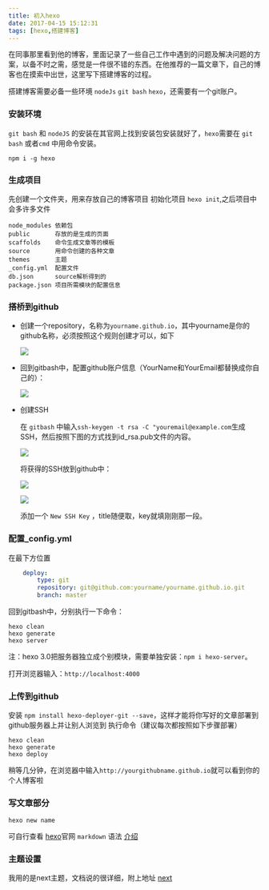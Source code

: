 ```yaml
---
title: 初入hexo
date: 2017-04-15 15:12:31
tags: [hexo,搭建博客]
---
```


在同事那里看到他的博客，里面记录了一些自己工作中遇到的问题及解决问题的方案，以备不时之需，感觉是一件很不错的东西。在他推荐的一篇文章下，自己的博客也在摸索中出世，这里写下搭建博客的过程。

<!-- more -->

搭建博客需要必备一些环境 `nodeJs` `git bash` `hexo`，还需要有一个git账户。

### 安装环境

`git bash` 和 `nodeJS` 的安装在其官网上找到安装包安装就好了，`hexo`需要在 `git bash` 或者`cmd` 中用命令安装。

```
npm i -g hexo
```

### 生成项目

先创建一个文件夹，用来存放自己的博客项目
初始化项目 `hexo init`,之后项目中会多许多文件

```
node_modules 依赖包
public       存放的是生成的页面
scaffolds    命令生成文章等的模板
source       用命令创建的各种文章
themes       主题
_config.yml  配置文件
db.json      source解析得到的
package.json 项目所需模块的配置信息 
```

### 搭桥到github

* 创建一个repository，名称为`yourname.github.io`，其中yourname是你的github名称，必须按照这个规则创建才可以，如下

  ![](/images/create-repo.png)

* 回到gitbash中，配置github账户信息（YourName和YourEmail都替换成你自己的）：

  ![](/images/username.png)

* 创建SSH 

  在 `gitbash` 中输入`ssh-keygen -t rsa -C "youremail@example.com`生成SSH，然后按照下图的方式找到id_rsa.pub文件的内容。

  ![](/images/ssh.png)

  将获得的SSH放到github中：

  ![](/images/settings.png)

  ![](/images/ssh-key.png)

  添加一个 `New SSH Key` ，title随便取，key就填刚刚那一段。

### 配置_config.yml

在最下方位置

```yml
    deploy:
        type: git
        repository: git@github.com:yourname/yourname.github.io.git
        branch: master
```

回到gitbash中，分别执行一下命令：

```
hexo clean
hexo generate
hexo server
```

注：hexo 3.0把服务器独立成个别模块，需要单独安装：`npm i hexo-server`。

打开浏览器输入：`http://localhost:4000`

### 上传到github 

安装 `npm install hexo-deployer-git --save`，这样才能将你写好的文章部署到github服务器上并让别人浏览到
执行命令（建议每次都按照如下步骤部署）
```
hexo clean
hexo generate
hexo deploy
```

稍等几分钟，在浏览器中输入`http://yourgithubname.github.io`就可以看到你的个人博客啦

### 写文章部分
```
hexo new name
```
可自行查看 [hexo](https://hexo.io/zh-cn/docs/writing.html)官网
`markdown` 语法 [介绍](https://www.jianshu.com/p/b03a8d7b1719)

### 主题设置

我用的是next主题，文档说的很详细，附上地址 [next](http://theme-next.iissnan.com/)


